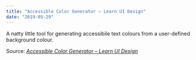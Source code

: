 ```yaml
---
title: "Accessible Color Generator – Learn UI Design"
date: "2019-05-29"
---
```


A natty little tool for generating accessibile text colours from a user-defined background colour.

Source: _[Accessible Color Generator – Learn UI Design](https://learnui.design/tools/accessible-color-generator.html)_
